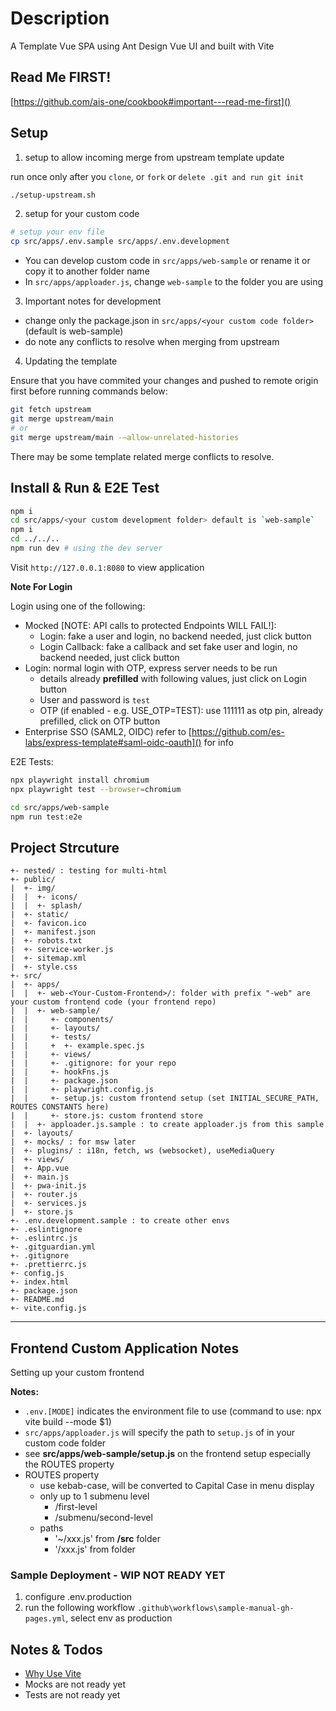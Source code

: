 # Description

A Template Vue SPA using Ant Design Vue UI and built with Vite

## Read Me FIRST!

[https://github.com/ais-one/cookbook#important---read-me-first]()

## Setup

1. setup to allow incoming merge from upstream template update

run once only after you `clone`, or `fork` or `delete .git and run git init`

```bash
./setup-upstream.sh
```

2. setup for your custom code

```bash
# setup your env file
cp src/apps/.env.sample src/apps/.env.development
```

- You can develop custom code in `src/apps/web-sample` or rename it or copy it to another folder name
- In `src/apps/apploader.js`, change `web-sample` to the folder you are using

3. Important notes for development

- change only the package.json in `src/apps/<your custom code folder>` (default is web-sample)
- do note any conflicts to resolve when merging from upstream

4. Updating the template

Ensure that you have commited your changes and pushed to remote origin first before running commands below:

```bash
git fetch upstream
git merge upstream/main
# or
git merge upstream/main -–allow-unrelated-histories
```

There may be some template related merge conflicts to resolve.

## Install & Run & E2E Test

```bash
npm i
cd src/apps/<your custom development folder> default is `web-sample`
npm i
cd ../../..
npm run dev # using the dev server
```

Visit `http://127.0.0.1:8080` to view application

**Note For Login**

Login using one of the following:  
- Mocked [NOTE: API calls to protected Endpoints WILL FAIL!]:
  - Login: fake a user and login, no backend needed, just click button
  - Login Callback: fake a callback and set fake user and login, no backend needed, just click button
- Login: normal login with OTP, express server needs to be run
  - details already **prefilled** with following values, just click on Login button
  - User and password is `test`
  - OTP (if enabled - e.g. USE_OTP=TEST): use 111111 as otp pin, already prefilled, click on OTP button
- Enterprise SSO (SAML2, OIDC) refer to [https://github.com/es-labs/express-template#saml-oidc-oauth]() for info

E2E Tests:

```bash
npx playwright install chromium
npx playwright test --browser=chromium

cd src/apps/web-sample
npm run test:e2e
```

## Project Strcuture

```
+- nested/ : testing for multi-html
+- public/
|  +- img/
|  |  +- icons/
|  |  +- splash/
|  +- static/
|  +- favicon.ico
|  +- manifest.json
|  +- robots.txt
|  +- service-worker.js
|  +- sitemap.xml
|  +- style.css
+- src/
|  +- apps/
|  |  +- web-<Your-Custom-Frontend>/: folder with prefix "-web" are your custom frontend code (your frontend repo)
|  |  +- web-sample/
|  |     +- components/
|  |     +- layouts/
|  |     +- tests/
|  |     +  +- example.spec.js
|  |     +- views/
|  |     +- .gitignore: for your repo
|  |     +- hookFns.js
|  |     +- package.json
|  |     +- playwright.config.js
|  |     +- setup.js: custom frontend setup (set INITIAL_SECURE_PATH, ROUTES CONSTANTS here)
|  |     +- store.js: custom frontend store
|  |  +- apploader.js.sample : to create apploader.js from this sample
|  +- layouts/
|  +- mocks/ : for msw later
|  +- plugins/ : i18n, fetch, ws (websocket), useMediaQuery
|  +- views/
|  +- App.vue
|  +- main.js
|  +- pwa-init.js
|  +- router.js
|  +- services.js
|  +- store.js
+- .env.development.sample : to create other envs
+- .eslintignore
+- .eslintrc.js
+- .gitguardian.yml
+- .gitignore
+- .prettierrc.js
+- config.js
+- index.html
+- package.json
+- README.md
+- vite.config.js
```

---

## Frontend Custom Application Notes

Setting up your custom frontend

**Notes:**
- `.env.[MODE]` indicates the environment file to use (command to use: npx vite build --mode $1)
- `src/apps/apploader.js` will specify the path to `setup.js` of in your custom code folder
- see **src/apps/web-sample/setup.js** on the frontend setup especially the ROUTES property
- ROUTES property
  - use kebab-case, will be converted to Capital Case in menu display
  - only up to 1 submenu level
    - /first-level
    - /submenu/second-level
  - paths
    - '~/xxx.js' from **<project>/src** folder
    - '/xxx.js' from **<project>** folder


### Sample Deployment - WIP NOT READY YET

1. configure .env.production
2. run the following workflow `.github\workflows\sample-manual-gh-pages.yml`, select env as production


## Notes & Todos

- [Why Use Vite](https://indepth.dev/a-note-on-vite-a-very-fast-dev-build-tool/)
- Mocks are not ready yet
- Tests are not ready yet

